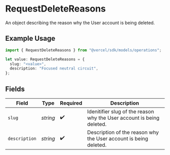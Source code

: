 # RequestDeleteReasons

An object describing the reason why the User account is being deleted.

## Example Usage

```typescript
import { RequestDeleteReasons } from "@vercel/sdk/models/operations";

let value: RequestDeleteReasons = {
  slug: "<value>",
  description: "Focused neutral circuit",
};
```

## Fields

| Field                                                                 | Type                                                                  | Required                                                              | Description                                                           |
| --------------------------------------------------------------------- | --------------------------------------------------------------------- | --------------------------------------------------------------------- | --------------------------------------------------------------------- |
| `slug`                                                                | *string*                                                              | :heavy_check_mark:                                                    | Idenitifier slug of the reason why the User account is being deleted. |
| `description`                                                         | *string*                                                              | :heavy_check_mark:                                                    | Description of the reason why the User account is being deleted.      |